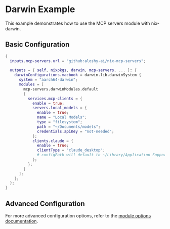 # Darwin Example

This example demonstrates how to use the MCP servers module with nix-darwin.

## Basic Configuration

```nix
{
  inputs.mcp-servers.url = "github:aloshy-ai/nix-mcp-servers";
  
  outputs = { self, nixpkgs, darwin, mcp-servers, ... }: {
    darwinConfigurations.macbook = darwin.lib.darwinSystem {
      system = "aarch64-darwin";
      modules = [
        mcp-servers.darwinModules.default
        {
          services.mcp-clients = {
            enable = true;
            servers.local_models = {
              enable = true;
              name = "Local Models";
              type = "filesystem";
              path = "~/Documents/models";
              credentials.apiKey = "not-needed";
            };
            clients.claude = {
              enable = true;
              clientType = "claude_desktop";
              # configPath will default to ~/Library/Application Support/Claude/mcp-config.json
            };
          };
        }
      ];
    };
  };
}
```

## Advanced Configuration

For more advanced configuration options, refer to the [module options documentation](../modules/options.md). 